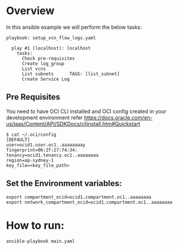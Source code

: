 # Overview

In this ansible example we will perform the below tasks:

```
playbook: setup_vcn_flow_logs.yaml

  play #1 (localhost): localhost        
    tasks:
      Check pre-requisites      
      Create log_group  
      List vcns 
      List subnets      TAGS: [list_subnet]
      Create Service Log        
``` 
## Pre Requisites
You need to have OCI CLI installed and OCI config created in your development environment refer https://docs.oracle.com/en-us/iaas/Content/API/SDKDocs/cliinstall.htm#Quickstart

```
$ cat ~/.oci/config
[DEFAULT]
user=ocid1.user.oc1..aaaaaaaay
fingerprint=06:2f:27:74:34:
tenancy=ocid1.tenancy.oc1..aaaaaaaa
region=ap-sydney-1
key_file=<key_file_path>
```

## Set the Environment variables:

```
export compartment_ocid=ocid1.compartment.oc1..aaaaaaaa 
export network_compartment_ocid=ocid1.compartment.oc1..aaaaaaaa
```
# How to run:
```
ansible-playbook main.yaml
```

